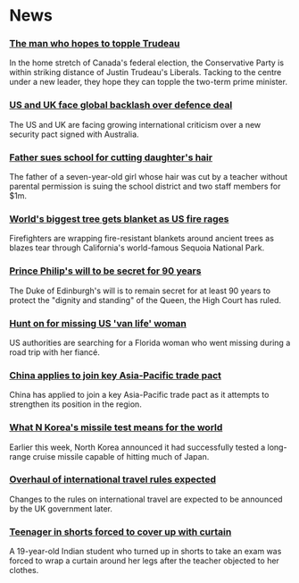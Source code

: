 # News
### [The man who hopes to topple Trudeau](https://www.bbc.com/news/world-us-canada-58587402)
In the home stretch of Canada's federal election, the Conservative Party is within striking distance of Justin Trudeau's Liberals. Tacking to the centre under a new leader, they hope they can topple the two-term prime minister.  
### [US and UK face global backlash over defence deal](https://www.bbc.com/news/world-58592613)
The US and UK are facing growing international criticism over a new security pact signed with Australia.
### [Father sues school for cutting daughter's hair](https://www.bbc.com/news/world-us-canada-58591006)
The father of a seven-year-old girl whose hair was cut by a teacher without parental permission is suing the school district and two staff members for $1m.
### [World's biggest tree gets blanket as US fire rages](https://www.bbc.com/news/world-us-canada-58592376)
Firefighters are wrapping fire-resistant blankets around ancient trees as blazes tear through California's world-famous Sequoia National Park.
### [Prince Philip's will to be secret for 90 years](https://www.bbc.com/news/uk-58587147)
The Duke of Edinburgh's will is to remain secret for at least 90 years to protect the "dignity and standing" of the Queen, the High Court has ruled.
### [Hunt on for missing US 'van life' woman](https://www.bbc.com/news/world-us-canada-58579717)
US authorities are searching for a Florida woman who went missing during a road trip with her fiancé.
### [China applies to join key Asia-Pacific trade pact](https://www.bbc.com/news/business-58579832)
China has applied to join a key Asia-Pacific trade pact as it attempts to strengthen its position in the region.
### [What N Korea's missile test means for the world](https://www.bbc.com/news/world-asia-58592308)
Earlier this week, North Korea announced it had successfully tested a long-range cruise missile capable of hitting much of Japan. 
### [Overhaul of international travel rules expected](https://www.bbc.com/news/uk-58591550)
Changes to the rules on international travel are expected to be announced by the UK government later.
### [Teenager in shorts forced to cover up with curtain](https://www.bbc.com/news/world-asia-india-58592986)
A 19-year-old Indian student who turned up in shorts to take an exam was forced to wrap a curtain around her legs after the teacher objected to her clothes.
